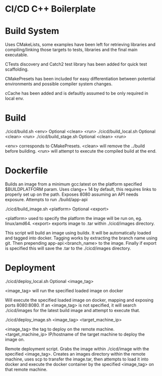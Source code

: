 # CI/CD C++ Boilerplate

# Build System
Uses CMakeLists, some examples have been left for retrieving libraries and compiling/linking those targets to tests, libraries and the final main executable.

CTests discovery and Catch2 test library has been added for quick test scaffolding.

CMakePresets has been included for easy differentiation between potential environments and possible compiler system changes.

cCache has been added and is defaultly assumed to be only required in local env.


# Build
./cicd/build.sh &lt;env&gt; Optional &lt;clean&gt; &lt;run&gt;
./cicd/build_local.sh Optional &lt;clean&gt; &lt;run&gt;
./cicd/build_stage.sh Optional &lt;clean&gt; &lt;run&gt;

&lt;env&gt; corresponds to CMakePresets.
&lt;clean&gt; will remove the ../build before building.
&lt;run&gt; will attempt to execute the compiled build at the end.

# Dockerfile

Builds an image from a minimum gcc:latest on the platform specified $BUILDPLATFORM param.
Uses clang++ 14 by default, this requires links to properly set up on the path.
Exposes 8080 assuming an API needs exposure.
Attempts to run ./build/app-api

./cicd/build_image.sh &lt;platform&gt; Optional &lt;export&gt;

&lt;platform&gt; used to specify the platform the image will be run on, eg. linux/amd64.
&lt;export&gt; exports image to .tar within ./cicd/images directory.

This script will build an image using buildx. It will be automatically loaded and tagged into docker. Tagging works by extracting the branch name using git. Then prepending app-api:&lt;branch_name&gt; to the image. Finally if export is specified this will save the .tar
to the ./cicd/images directory.

# Deployment

./cicd/deploy_local.sh Optional &lt;image_tag&gt;

&lt;image_tag&gt; will run the specified loaded image on docker

Will execute the specified loaded image on docker, mapping and exposing ports 8080:8080. If an &lt;image_tag&gt; is not specified, it will search ./cicd/images for the latest build image and attempt to execute that.

./cicd/deploy_image.sh &lt;image_tag&gt; &lt;target_machine_ip&gt;

&lt;image_tag&gt; the tag to deploy on the remote machine.
&lt;target_machine_ip&gt; IP/hostname of the target machine to deploy the image on.

Remote deployment script. Grabs the image within ./cicd/image with the specified &lt;image_tag&gt;. Creates an images directory within the remote machine, uses scp to transfer the image.tar, then attempts to load it into docker and execute the docker container by the specified &lt;image_tag&gt; on that remote machine.




